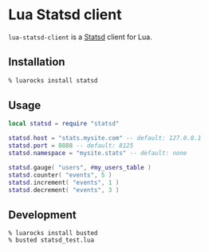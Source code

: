 Lua Statsd client
=================

`lua-statsd-client` is a [Statsd](https://github.com/etsy/statsd) client for Lua.

Installation
------------

```sh
% luarocks install statsd
```

Usage
-----

```lua
local statsd = require "statsd"

statsd.host = "stats.mysite.com" -- default: 127.0.0.1
statsd.port = 8888 -- default: 8125
statsd.namespace = "mysite.stats" -- default: none

statsd.gauge( "users", #my_users_table )
statsd.counter( "events", 5 )
statsd.increment( "events", 1 )
statsd.decrement( "events", 3 )
```

Development
-----------

```
% luarocks install busted
% busted statsd_test.lua
```

